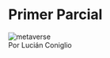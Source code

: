 # Primer Parcial
![metaverse](https://github.com/lucian-coniglio/Parcial-1-Lucian-Coniglio/assets/89875842/a7659cbc-91ce-41b0-babf-c96817be5eae) <br>
Por Lucián Coniglio

